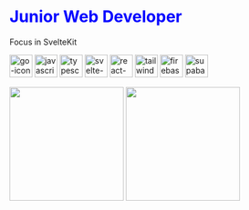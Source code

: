 <h1 style="color:blue;">Junior Web Developer</h1>
<p>Focus in SvelteKit</p>

<p align="left"> 
  
  <img src="https://www.svgrepo.com/show/452214/go.svg" alt="go-icon" width="40" height="40"/> 
  <img src="https://www.svgrepo.com/show/349419/javascript.svg" alt="javascript-icon" width="40" height="40"/> 
  <img src="https://www.svgrepo.com/show/354478/typescript-icon.svg" alt="typescript-icon" width="40" height="40"/> 
  <img src="https://www.svgrepo.com/show/354416/svelte-icon.svg" alt="svelte-icon" width="40" height="40"/> 
  <img src="https://www.svgrepo.com/show/355190/reactjs.svg" alt="react-icon" width="40" height="40"/> 
  <img src="https://www.svgrepo.com/show/354431/tailwindcss-icon.svg" alt="tailwind-icon" width="40" height="40"/> 
  <img src="https://www.svgrepo.com/show/373595/firebase.svg" alt="firebase-icon" width="40" height="40"/> 
  <img src="https://www.vectorlogo.zone/logos/supabase/supabase-icon.svg" alt="supabase-icon" width="40" height="40"/> 
</p>

<p align="left">
  <img src="https://github-readme-stats.vercel.app/api?username=itsmikesharescode&show_icons=true&theme=dark" height=200 align="center" />
  <img src="https://github-readme-stats.vercel.app/api/top-langs/?username=itsmikesharescode&layout=compact" height=200 align="center" />
</p>
